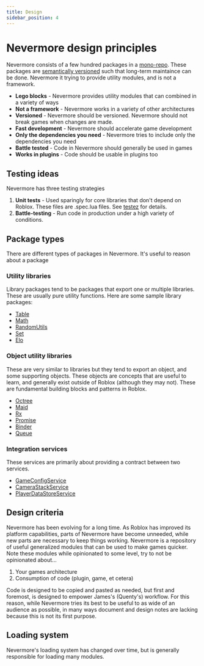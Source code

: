 ```yaml
---
title: Design
sidebar_position: 4
---
```


# Nevermore design principles

Nevermore consists of a few hundred packages in a [mono-repo](https://en.wikipedia.org/wiki/Monorepo). These packages are [semantically versioned](https://semver.org/) such that long-term maintaince can be done. Nevermore it trying to provide utility modules, and is not a framework.

* **Lego blocks** - Nevermore provides utility modules that can combined in a variety of ways
* **Not a framework** - Nevermore works in a variety of other architectures
* **Versioned** - Nevermore should be versioned. Nevermore should not break games when changes are made.
* **Fast development** - Nevermore should accelerate game development
* **Only the dependencies you need** - Nevermore tries to include only the dependencies you need
* **Battle tested** - Code in Nevermore should generally be used in games
* **Works in plugins** - Code should be usable in plugins too


## Testing ideas
Nevermore has three testing strategies

1. **Unit tests** - Used sparingly for core libraries that don't depend on Roblox. These files are .spec.lua files. See [testez](https://roblox.github.io/testez/) for details.
3. **Battle-testing** - Run code in production under a high variety of conditions.

## Package types
There are different types of packages in Nevermore. It's useful to reason about a package

### Utility libraries
Library packages tend to be packages that export one or multiple libraries. These are usually pure utility functions. Here are some sample library packages:

* [Table](/api/Table)
* [Math](/api/Math)
* [RandomUtils](/api/RandomUtils)
* [Set](/api/Set)
* [Elo](/api/EloUtils)

### Object utility libraries
These are very similar to libraries but they tend to export an object, and some supporting objects. These objects are concepts that are useful to learn, and generally exist outside of Roblox (although they may not). These are fundamental building blocks and patterns in Roblox.

* [Octree](/api/Octree)
* [Maid](/api/Maid)
* [Rx](/api/Rx)
* [Promise](/api/Promise)
* [Binder](/api/Binder)
* [Queue](/api/Queue)

### Integration services
These services are primarily about providing a contract between two services.

* [GameConfigService](/api/GameConfigService)
* [CameraStackService](/api/CameraStackService)
* [PlayerDataStoreService](/api/PlayerDataStoreService)



## Design criteria

Nevermore has been evolving for a long time. As Roblox has improved its platform capabilities, parts of Nevermore have become unneeded, while new parts are necessary to keep
things working. Nevermore is a repository of useful generalized modules that can be used to make games quicker. Note these modules while opinionated to some level, try to not be
opinionated about...

1. Your games architecture
2. Consumption of code (plugin, game, et cetera)

Code is designed to be copied and pasted as needed, but first and foremost, is designed to empower James's (Quenty's) workflow. For this reason, while Nevermore tries its best to be useful
to as wide of an audience as possible, in many ways document and design notes are lacking because this is not its first purpose.


## Loading system

Nevermore's loading system has changed over time, but is generally responsible for loading many modules.
